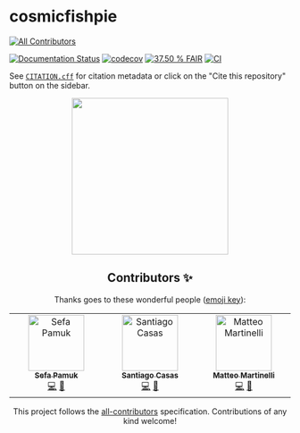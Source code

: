 # cosmicfishpie
<!-- ALL-CONTRIBUTORS-BADGE:START - Do not remove or modify this section -->
[![All Contributors](https://img.shields.io/badge/all_contributors-3-orange.svg?style=flat-square)](#contributors-)
<!-- ALL-CONTRIBUTORS-BADGE:END -->

[![Documentation Status](https://readthedocs.org/projects/cosmicfishpie/badge/?version=latest)](https://cosmicfishpie.readthedocs.io/en/latest/?badge=latest)
[![codecov](https://codecov.io/github/santiagocasas/cosmicfishpie/graph/badge.svg?token=BXTVDPXPUO)](https://codecov.io/github/santiagocasas/cosmicfishpie)
[![37.50 % FAIR](https://img.shields.io/badge/FAIR_assessment-37.50_%25-red)](https://fair-checker.france-bioinformatique.fr/assessment/68da9e3cc49e421b3e2cf501)
[![CI](https://github.com/santiagocasas/cosmicfishpie/actions/workflows/ci.yml/badge.svg?branch=main)](https://github.com/santiagocasas/cosmicfishpie/actions/workflows/ci.yml)

See [`CITATION.cff`](CITATION.cff) for citation metadata or click on the "Cite this repository" button on the sidebar.

<div align="center">
  <img src="https://github.com/santiagocasas/cosmicfishpie/assets/6987716/1816b3b7-0920-4a2c-aafd-9c4ba1dc3e2b" width="280">



## Contributors ✨

Thanks goes to these wonderful people ([emoji key](https://allcontributors.org/docs/en/emoji-key)):

<!-- ALL-CONTRIBUTORS-LIST:START - Do not remove or modify this section -->
<!-- prettier-ignore-start -->
<!-- markdownlint-disable -->
<table>
  <tbody>
    <tr>
      <td align="center" valign="top" width="14.28%"><a href="https://github.com/Sefa76"><img src="https://avatars.githubusercontent.com/u/19888927?v=4?s=100" width="100px;" alt="Sefa Pamuk"/><br /><sub><b>Sefa Pamuk</b></sub></a><br /><a href="https://github.com/santiagocasas/cosmicfishpie/commits?author=Sefa76" title="Code">💻</a> <a href="#design-Sefa76" title="Design">🎨</a></td>
      <td align="center" valign="top" width="14.28%"><a href="http://www.santicasas.xyz"><img src="https://avatars.githubusercontent.com/u/6987716?v=4?s=100" width="100px;" alt="Santiago Casas"/><br /><sub><b>Santiago Casas</b></sub></a><br /><a href="https://github.com/santiagocasas/cosmicfishpie/commits?author=santiagocasas" title="Code">💻</a> <a href="#design-santiagocasas" title="Design">🎨</a></td>
      <td align="center" valign="top" width="14.28%"><a href="https://github.com/matmartinelli"><img src="https://avatars.githubusercontent.com/u/17426508?v=4?s=100" width="100px;" alt="Matteo Martinelli"/><br /><sub><b>Matteo Martinelli</b></sub></a><br /><a href="https://github.com/santiagocasas/cosmicfishpie/commits?author=matmartinelli" title="Code">💻</a> <a href="#design-matmartinelli" title="Design">🎨</a></td>
    </tr>
  </tbody>
</table>

<!-- markdownlint-restore -->
<!-- prettier-ignore-end -->

<!-- ALL-CONTRIBUTORS-LIST:END -->

This project follows the [all-contributors](https://github.com/all-contributors/all-contributors) specification. Contributions of any kind welcome!
